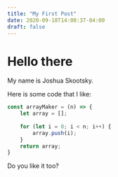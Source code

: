 ```yaml
---
title: "My First Post"
date: 2020-09-18T14:08:37-04:00
draft: false
---
```


# Hello there

My name is Joshua Skootsky.

Here is some code that I like:

```javascript
const arrayMaker = (n) => {
    let array = [];
    
    for (let i = 0; i < n; i++) {
        array.push(i);
    }
    return array;
}
```

Do you like it too?


